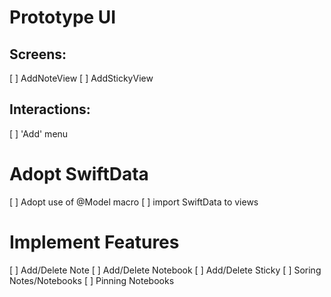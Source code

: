 



#  Prototype UI

## Screens:
[ ] AddNoteView
[ ] AddStickyView

## Interactions:
[ ] 'Add' menu


# Adopt SwiftData
[ ] Adopt use of @Model macro
[ ] import SwiftData to views



# Implement Features
[ ] Add/Delete Note
[ ] Add/Delete Notebook
[ ] Add/Delete Sticky
[ ] Soring Notes/Notebooks
[ ] Pinning Notebooks
